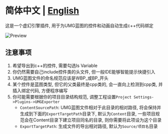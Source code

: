 # **简体中文 | [English](README.md)**

这是一个虚幻引擎插件, 用于为UMG蓝图的控件和动画自动生成c++代码绑定

![Preview](Preview.gif)

## 注意事项

1. 希望导出到c++的控件, 需要勾选Is Variable
2. 你仍然需要自己include控件类的头文件, 但一般IDE能够智能提示快捷引入
3. UMG蓝图文件的命名规范应该是WBP_或BP_开头
4. 某个控件是蓝图类型, 但它的父类最终是cpp类的, 会一直向上检测到cpp类, 并插入绑定代码, 方便程序编写
5. 你可能需要根据你的项目目录结构规范, 调整工程设置`Project Settings->Plugins->UMGExporter`
    - `ContentSourcePath`: UMG蓝图文件相对于此目录的相对路径, 将会保持并生成到下面的`ExportTargetPath`目录下, 默认为`Content`目录, 一些项目规范会在Content目录下建立项目同名的目录, 则你需要将此项设为这个目录
    - `ExportTargetPath`: 生成文件的导出相对路径, 默认为`Source/项目名`目录
